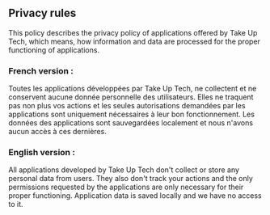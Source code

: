 ## Privacy rules
This policy describes the privacy policy of applications offered by Take Up Tech, which means, how information and data are processed for the proper functioning of applications.
### French version :
Toutes les applications développées par Take Up Tech, ne collectent et ne conservent aucune donnée personnelle des utilisateurs. Elles ne traquent pas non plus vos actions et les seules autorisations demandées par les applications sont uniquement nécessaires à leur bon fonctionnement. Les données des applications sont sauvegardées localement et nous n'avons aucun accès à ces dernières. 
### English version :
All applications developed by Take Up Tech don't collect or store any personal data from users. They also don't track your actions and the only permissions requested by the applications are only necessary for their proper functioning. Application data is saved locally and we have no access to it.
